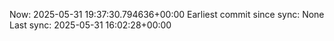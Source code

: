 Now: 2025-05-31 19:37:30.794636+00:00 Earliest commit since sync: None Last sync: 2025-05-31 16:02:28+00:00
